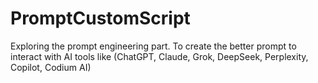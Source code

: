 # PromptCustomScript
Exploring the prompt engineering part. To create the better prompt to interact with AI tools like (ChatGPT, Claude, Grok, DeepSeek, Perplexity, Copilot, Codium AI)
